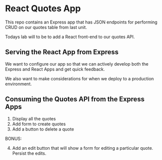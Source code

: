 # React Quotes App

This repo contains an Express app that has JSON endpoints for performing CRUD on our quotes table from last unit.

Todays lab will to be to add a React front-end to our quotes API.

## Serving the React App from Express

We want to configure our app so that we can actively develop both the Express and React Apps and get quick feedback.

We also want to make considerations for when we deploy to a production environment.

## Consuming the Quotes API from the Express Apps

1. Display all the quotes
2. Add form to create quotes
3. Add a button to delete a quote

BONUS:

4. Add an edit button that will show a form for editing a particular quote. Persist the edits.
